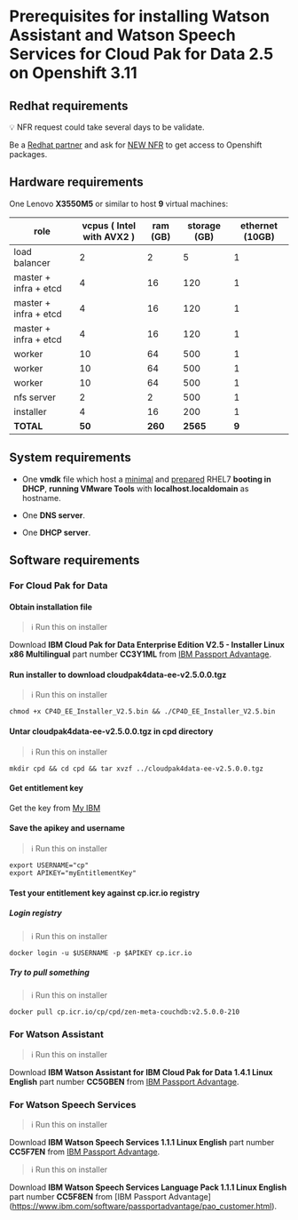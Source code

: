 # Prerequisites for installing Watson Assistant and Watson Speech Services for Cloud Pak for Data 2.5 on Openshift 3.11


## Redhat requirements

:bulb: NFR request could take several days to be validate.

Be a [Redhat partner](https://partnercenter.redhat.com/Dashboard_page) and ask for [NEW NFR](https://partnercenter.redhat.com/NFR_Redirect) to get access to Openshift packages.

## Hardware requirements

One Lenovo **X3550M5** or similar to host **9** virtual machines:

| role                  | vcpus ( Intel with AVX2 ) | ram (GB) | storage (GB) | ethernet (10GB) |
| --------------------- | ------------------------- | -------- | ------------ | --------------- |
| load balancer         | 2                         | 2        | 5            | 1               |
| master + infra + etcd | 4                         | 16       | 120          | 1               |
| master + infra + etcd | 4                         | 16       | 120          | 1               |
| master + infra + etcd | 4                         | 16       | 120          | 1               |
| worker                | 10                        | 64       | 500          | 1               |
| worker                | 10                        | 64       | 500          | 1               |
| worker                | 10                        | 64       | 500          | 1               |
| nfs server            | 2                         | 2        | 500          | 1               |
| installer             | 4                         | 16       | 200          | 1               |
| **TOTAL**             | **50**                    | **260**  | **2565**     | **9**           |


## System requirements

- One **vmdk** file which host  a [minimal](https://access.redhat.com/documentation/en-us/red_hat_enterprise_linux/7/html/installation_guide/chap-simple-install#sect-simple-install) and  [prepared](https://docs.openshift.com/container-platform/3.11/install/host_preparation.html) RHEL7 **booting in DHCP**, **running VMware Tools** with **localhost.localdomain** as hostname. 

- One **DNS server**.

- One **DHCP server**.

## Software requirements

### For Cloud Pak for Data

#### Obtain installation file

> :information_source: Run this on installer

Download **IBM Cloud Pak for Data Enterprise Edition V2.5 - Installer Linux x86 Multilingual** part number **CC3Y1ML** from [IBM Passport Advantage](https://www.ibm.com/software/passportadvantage/pao_customer.html).

#### Run installer to download cloudpak4data-ee-v2.5.0.0.tgz

> :information_source: Run this on installer

```
chmod +x CP4D_EE_Installer_V2.5.bin && ./CP4D_EE_Installer_V2.5.bin
```

#### Untar cloudpak4data-ee-v2.5.0.0.tgz in cpd directory

> :information_source: Run this on installer

```
mkdir cpd && cd cpd && tar xvzf ../cloudpak4data-ee-v2.5.0.0.tgz
```

#### Get entitlement key

Get the key from [My IBM](https://myibm.ibm.com/products-services/containerlibrary)

#### Save the apikey and username

> :information_source: Run this on installer

```
export USERNAME="cp"
export APIKEY="myEntitlementKey"
```

#### Test your entitlement key against cp.icr.io registry

##### Login registry

> :information_source: Run this on installer

```
docker login -u $USERNAME -p $APIKEY cp.icr.io
```

##### Try to pull something

> :information_source: Run this on installer

```
docker pull cp.icr.io/cp/cpd/zen-meta-couchdb:v2.5.0.0-210
```

### For Watson Assistant

> :information_source: Run this on installer

Download **IBM Watson Assistant for IBM Cloud Pak for Data 1.4.1 Linux English**  part number **CC5GBEN** from [IBM Passport Advantage](https://www.ibm.com/software/passportadvantage/pao_customer.html).



### For Watson Speech Services

> :information_source: Run this on installer

Download **IBM Watson Speech Services 1.1.1 Linux English**  part number **CC5F7EN**  from [IBM Passport Advantage](https://www.ibm.com/software/passportadvantage/pao_customer.html).




> :information_source: Run this on installer

Download **IBM Watson Speech Services Language Pack 1.1.1 Linux English**  part number **CC5F8EN** from [IBM Passport Advantage] (https://www.ibm.com/software/passportadvantage/pao_customer.html).

